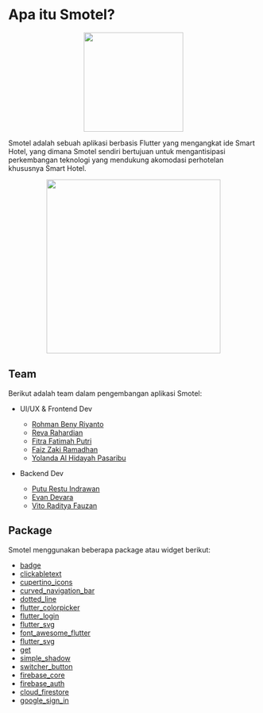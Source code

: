 # Apa itu Smotel?

<p align="center">
  <img src="https://user-images.githubusercontent.com/57904667/144227778-4ffd314e-bf27-4c7b-a2ba-9c113d61f57f.png" width="200">
</p>

Smotel adalah sebuah aplikasi berbasis Flutter yang mengangkat ide Smart Hotel, yang dimana Smotel sendiri bertujuan untuk mengantisipasi perkembangan teknologi yang mendukung akomodasi perhotelan khususnya Smart Hotel.

<p align="center">
  <img src="https://user-images.githubusercontent.com/57904667/144228075-83263654-aac1-4258-b594-f7b2ff83a21a.png" width="350">
</p>

## Team

Berikut adalah team dalam pengembangan aplikasi Smotel:

* UI/UX & Frontend Dev
  * [Rohman Beny Riyanto](https://github.com/RohmanBenyRiyanto)
  * [Reva Rahardian](https://github.com/Rahardians)
  * [Fitra Fatimah Putri](https://github.com/fitrafputri)
  * [Faiz Zaki Ramadhan](https://github.com/faizzaki14)
  * [Yolanda Al Hidayah Pasaribu](https://github.com/yolandapasaribu)

* Backend Dev
  * [Putu Restu Indrawan](https://github.com/restuindrawan)
  * [Evan Devara](https://github.com/Evan-Devara)
  * [Vito Raditya Fauzan](https://github.com/vitoradityafauzan)

## Package

Smotel menggunakan beberapa package atau widget berikut:

* [badge](https://pub.dev/packages/badge)
* [clickabletext](https://pub.dev/packages/clickabletext)
* [cupertino_icons](https://pub.dev/packages/cupertino_icons)
* [curved_navigation_bar](https://pub.dev/packages/curved_navigation_bar)
* [dotted_line](https://pub.dev/packages/dotted_line)
* [flutter_colorpicker](https://pub.dev/packages/flutter_colorpicker)
* [flutter_login](https://pub.dev/packages/flutter_login)
* [flutter_svg](https://pub.dev/packages/flutter_svg)
* [font_awesome_flutter](https://pub.dev/packages/font_awesome_flutter)
* [flutter_svg](https://pub.dev/packages/flutter_svg)
* [get](https://pub.dev/packages/get)
* [simple_shadow](https://pub.dev/packages/simple_shadow)
* [switcher_button](https://pub.dev/packages/switcher_button)
* [firebase_core](https://pub.dev/packages/firebase_core)
* [firebase_auth](https://pub.dev/packages/firebase_auth)
* [cloud_firestore](https://pub.dev/packages/cloud_firestore)
* [google_sign_in](https://pub.dev/packages/google_sign_in)
